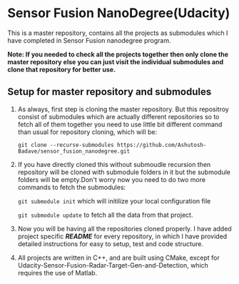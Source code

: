 # Sensor Fusion NanoDegree(Udacity) #

This is a master repository, contains all the projects as submodules which I have completed in Sensor Fusion nanodegree 
program.

**Note: If you needed to check all the projects together then only clone the master repository else you can just visit 
the individual submodules and clone that repository for better use.**

## Setup for master repository and submodules ##
1. As always, first step is cloning the master repository. But this repositroy consist of submodules which are 
actually different repositories so to fetch all of them together you need to use little bit different command 
than usual for repository cloning, which will be:

    `git clone --recurse-submodules https://github.com/Ashutosh-Badave/sensor_fusion_nanodegree.git`

2. If you have directly cloned this without submoudle recursion then repository will be cloned with submodule folders 
in it but the submodule folders will be empty.Don't worry now you need to do two more commands to fetch the submodules:
    
    `git submodule init` which will initilize your local configuration file
    
    `git submodule update` to fetch all the data from that project. 

3. Now you will be having all the repositories cloned properly. I have added project specific **_README_** for every 
repository, in which I have provided detailed instructions for easy to setup, test and code structure.

4. All projects are written in C++, and are built using CMake, except for Udacity-Sensor-Fusion-Radar-Target-Gen-and-Detection,
 which requires the use of Matlab.
 

